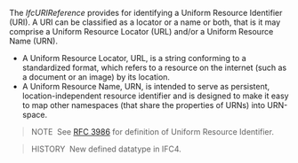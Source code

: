 ﻿The _IfcURIReference_ provides for identifying a Uniform Resource Identifier (URI). A URI can be classified as a locator or a name or both, that is it may comprise a Uniform Resource Locator (URL) and/or a Uniform Resource Name (URN).

* A Uniform Resource Locator, URL, is a string conforming to a standardized format, which refers to a resource on the internet (such as a document or an image) by its location.
* A Uniform Resource Name, URN, is intended to serve as persistent, location-independent resource identifier and is designed to make it easy to map other namespaces (that share the properties of URNs) into URN-space.

> NOTE&nbsp; See [RFC 3986](../../../bibliography.htm#RFC-3986) for definition of Uniform Resource Identifier.

> HISTORY&nbsp; New defined datatype in IFC4.
